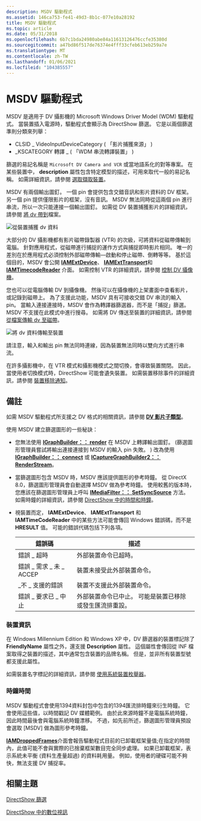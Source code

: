 ```yaml
---
description: MSDV 驅動程式
ms.assetid: 146ca753-fe41-49d3-8b1c-077e10a28192
title: MSDV 驅動程式
ms.topic: article
ms.date: 05/31/2018
ms.openlocfilehash: 6b7c1bda24980abe84a11613126476ccfe35380d
ms.sourcegitcommit: a47bd86f517de76374e4fff33cfeb613eb259a7e
ms.translationtype: MT
ms.contentlocale: zh-TW
ms.lasthandoff: 01/06/2021
ms.locfileid: "104385557"
---
```

# <a name="msdv-driver"></a>MSDV 驅動程式

MSDV 是適用于 DV 攝影機的 Microsoft Windows Driver Model (WDM) 驅動程式。 當裝置插入電源時，驅動程式會顯示為 DirectShow 篩選。 它是以兩個篩選準則分類來列舉：

-   CLSID \_ VideoInputDeviceCategory ( 「影片捕獲來源」 ) 
-   \_KSCATEGORY 轉譯 \_ ( 「WDM 串流轉譯裝置」 ) 

篩選的易記名稱是 `Microsoft DV Camera and VCR` 或當地語系化的對等專案。 在某些裝置中， **description** 屬性包含特定模型的描述，可用來取代一般的易記名稱。 如需詳細資訊，請參閱 [選取擷取裝置](selecting-a-capture-device.md)。

MSDV 有兩個輸出圖釘。 一個 pin 會提供包含交錯音訊和影片資料的 DV 框架。 另一個 pin 提供僅限影片的框架，沒有音訊。 MSDV 無法同時從這兩個 pin 進行串流，所以一次只能連接一個輸出圖釘。 如需從 DV 裝置捕獲影片的詳細資訊，請參閱 [將 dv 帶到](capture-dv-to-file.md)檔案。

![從裝置捕獲 dv 資料](images/dv-filters4.png)

大部分的 DV 攝影機都有影片磁帶錄製器 (VTR) 的次級，可將資料從磁帶傳輸到電腦。 針對應用程式，從磁帶進行捕捉的運作方式與捕捉即時影片相同。 唯一的差別在於應用程式必須控制外部磁帶傳輸—啟動和停止磁帶、倒轉等等。 基於這個目的，MSDV 會公開 [**IAMExtDevice**](/windows/desktop/api/Strmif/nn-strmif-iamextdevice)、 [**IAMExtTransport**](/windows/desktop/api/Strmif/nn-strmif-iamexttransport)和 [**IAMTimecodeReader**](/windows/desktop/api/Strmif/nn-strmif-iamtimecodereader) 介面。 如需控制 VTR 的詳細資訊，請參閱 [控制 DV 攝像機](controlling-a-dv-camcorder.md)。

您也可以從電腦傳輸 DV 到攝像機。 然後可以在攝像機的上架畫面中查看影片，或記錄到磁帶上。 為了支援此功能，MSDV 具有可接收交錯 DV 串流的輸入 pin。 當輸入連接連接時，MSDV 會作為轉譯器篩選器，而不是「捕捉」篩選。 MSDV 不支援在此模式中進行搜尋。 如需將 DV 傳送至裝置的詳細資訊，請參閱 [從檔案傳輸 dv 至磁帶](transmit-dv-from-file-to-tape.md)。

![將 dv 資料傳輸至裝置](images/dv-filters5.png)

請注意，輸入和輸出 pin 無法同時連線，因為裝置無法同時以雙向方式進行串流。

在許多攝影機中，在 VTR 模式和攝影機模式之間切換，會導致裝置關閉。 因此，當使用者切換模式時，DirectShow 可能會遺失裝置。 如需裝置移除事件的詳細資訊，請參閱 [裝置移除通知](device-removal-notification.md)。

## <a name="remarks"></a>備註

如需 MSDV 驅動程式所支援之 DV 格式的相關資訊，請參閱 [**DV 影片子類型**](dv-video-subtypes.md)。

使用 MSDV 建立篩選圖形的一些秘訣：

-   您無法使用 [**IGraphBuilder：： render**](/windows/desktop/api/Strmif/nf-strmif-igraphbuilder-render) 在 MSDV 上轉譯輸出圖釘。  (篩選圖形管理員嘗試將輸出連接連接到 MSDV 的輸入 pin 失敗。 ) 改為使用 [**IGraphBuilder：： connect**](/windows/desktop/api/Strmif/nf-strmif-igraphbuilder-connect) 或 [**ICaptureGraphBuilder2：： RenderStream**](/windows/desktop/api/Strmif/nf-strmif-icapturegraphbuilder2-renderstream)。
-   當篩選圖形包含 MSDV 時，MSDV 應該提供圖形的參考時鐘。 從 DirectX 8.0，篩選圖形管理員會自動選擇 MSDV 做為參考時鐘。 使用較舊的版本時，您應該在篩選圖形管理員上呼叫 [**IMediaFilter：： SetSyncSource**](/windows/desktop/api/Strmif/nf-strmif-imediafilter-setsyncsource) 方法。 如需時鐘的詳細資訊，請參閱 [DirectShow 中的時間和時鐘](time-and-clocks-in-directshow.md)。
-   視裝置而定， **IAMExtDevice**、 **IAMExtTransport** 和 **IAMTimeCodeReader** 中的某些方法可能會傳回 Windows 錯誤碼，而不是 **HRESULT** 值。 可能的錯誤代碼包括下列各項。

    | 錯誤碼              | 描述                                                                                      |
    |-------------------------|--------------------------------------------------------------------------------------------------|
    | 錯誤 \_ 超時          | 外部裝置命令已超時。                                                        |
    | 錯誤 \_ 需求 \_ 未 \_ ACCEP  | 裝置未接受此外部裝置命令。                                          |
    | \_不 \_ 支援的錯誤   | 裝置不支援此外部裝置命令。                                        |
    | 錯誤 \_ 要求已 \_ 中止 | 外部裝置命令已中止。 可能是裝置已移除或發生匯流排重設。 |

    

     

### <a name="device-information"></a>裝置資訊

在 Windows Millennium Edition 和 Windows XP 中，DV 篩選器的裝置標記除了 **FriendlyName** 屬性之外，還支援 **Description** 屬性。 這個屬性會傳回從 INF 檔案取得之裝置的描述，其中通常包含裝置的品牌名稱。 但是，並非所有裝置型號都支援此屬性。

如需裝置名字標記的詳細資訊，請參閱 [使用系統裝置枚舉器](using-the-system-device-enumerator.md)。

### <a name="clock-times"></a>時鐘時間

MSDV 驅動程式會使用1394資料封包中包含的1394匯流排時鐘來衍生時鐘。 它會使用這些值，以時間戳記 DV 媒體範例。 由於此來源時鐘不是電腦系統時鐘，因此時間最後會與電腦系統時鐘漂移。 不過，如先前所述，篩選圖形管理員預設會選取 [MSDV] 做為圖形參考時鐘。

[**IAMDroppedFrames**](/windows/desktop/api/Strmif/nn-strmif-iamdroppedframes)介面會報告驅動程式目前的已卸載框架量值;在指定的時間內，此值可能不會與實際的已捨棄框架數目完全同步處理。 如果已卸載框架，表示系統未平衡 (資料生產量超過) 的資料耗用量。 例如，使用者的硬碟可能不夠快，無法支援 DV 捕捉率。

## <a name="related-topics"></a>相關主題

<dl> <dt>

[DirectShow 篩選](directshow-filters.md)
</dt> <dt>

[DirectShow 中的數位視訊](digital-video-in-directshow.md)
</dt> </dl>

 

 




